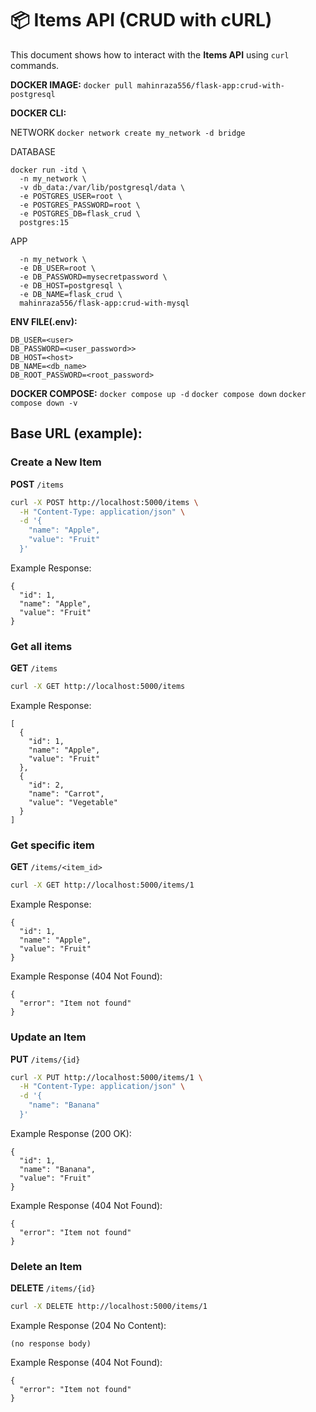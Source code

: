 # 📦 Items API (CRUD with cURL)

This document shows how to interact with the **Items API** using `curl` commands.

**DOCKER IMAGE:** `docker pull mahinraza556/flask-app:crud-with-postgresql`

**DOCKER CLI:** 

NETWORK
```docker network create my_network -d bridge```

DATABASE
```
docker run -itd \
  -n my_network \
  -v db_data:/var/lib/postgresql/data \
  -e POSTGRES_USER=root \
  -e POSTGRES_PASSWORD=root \
  -e POSTGRES_DB=flask_crud \
  postgres:15
```

APP
```docker run -p 5000:5000 \
  -n my_network \
  -e DB_USER=root \
  -e DB_PASSWORD=mysecretpassword \
  -e DB_HOST=postgresql \
  -e DB_NAME=flask_crud \
  mahinraza556/flask-app:crud-with-mysql
```

**ENV FILE(.env):**
```
DB_USER=<user>
DB_PASSWORD=<user_password>>
DB_HOST=<host>
DB_NAME=<db_name>
DB_ROOT_PASSWORD=<root_password>
```

**DOCKER COMPOSE:** 
`docker compose up -d` 
`docker compose down` 
`docker compose down -v` 

## Base URL (example):

### Create a New Item

**POST** `/items`

```bash
curl -X POST http://localhost:5000/items \
  -H "Content-Type: application/json" \
  -d '{
    "name": "Apple",
    "value": "Fruit"
  }'
```
Example Response:
```
{
  "id": 1,
  "name": "Apple",
  "value": "Fruit"
}

```

### Get all items

**GET** `/items`

```bash
curl -X GET http://localhost:5000/items
```
Example Response:
```
[
  {
    "id": 1,
    "name": "Apple",
    "value": "Fruit"
  },
  {
    "id": 2,
    "name": "Carrot",
    "value": "Vegetable"
  }
]

```

### Get specific item

**GET** `/items/<item_id>`

```bash
curl -X GET http://localhost:5000/items/1
```
Example Response:
```
{
  "id": 1,
  "name": "Apple",
  "value": "Fruit"
}

```
Example Response (404 Not Found):
```
{
  "error": "Item not found"
}
```

### Update an Item

**PUT** `/items/{id}`

```bash
curl -X PUT http://localhost:5000/items/1 \
  -H "Content-Type: application/json" \
  -d '{
    "name": "Banana"
  }'
```
Example Response (200 OK):
```
{
  "id": 1,
  "name": "Banana",
  "value": "Fruit"
}

```
Example Response (404 Not Found):
```
{
  "error": "Item not found"
}
```

### Delete an Item

**DELETE** `/items/{id}`

```bash
curl -X DELETE http://localhost:5000/items/1
```
Example Response (204 No Content):
```
(no response body)
```
Example Response (404 Not Found):
```
{
  "error": "Item not found"
}
```


